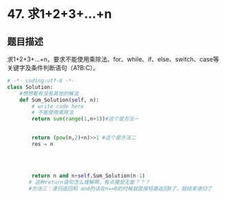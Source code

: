 # 47. 求1+2+3+...+n

题目描述
----

求1+2+3+...+n，要求不能使用乘除法、for、while、if、else、switch、case等关键字及条件判断语句（A?B:C）。

```python
# -*- coding:utf-8 -*-
class Solution:
    #想想看有没有其他的解法
    def Sum_Solution(self, n):
        # write code here
        # 不能使用乘除法
        return sum(range(1,n+1))#这个是方法一
        
```

```python
        return (pow(n,2)+n)>>1 #这个是方法二
        res = n
        
        
        
        
        return n and n+self.Sum_Solution(n-1)
       # 这种return语句怎么理解啊，有点接受无能？？？
       #方法三：递归返回和 and的话在n==0的时候就直接短路返回0了，就结束递归了
    
    
    
    
```